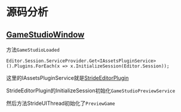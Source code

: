 # 源码分析

## [GameStudioWindow](../../sources/editor/Stride.GameStudio/GameStudioWindow.xaml.cs)

方法`GameStudioLoaded` 

```
Editor.Session.ServiceProvider.Get<IAssetsPluginService>().Plugins.ForEach(x => x.InitializeSession(Editor.Session));
```
这里的IAssetsPluginService就是[StrideEditorPlugin](../../sources/editor/Stride.GameStudio/StrideEditorPlugin.cs)

 StrideEditorPlugin的InitializeSession初始化`GameStudioPreviewService`

 然后方法StrideUIThread初始化了`PreviewGame`